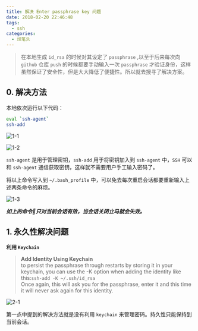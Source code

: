 ```yaml
---
title: 解决 Enter passphrase key 问题
date: 2018-02-20 22:46:48
tags:
  - ssh
categories:
  - 烂笔头
---
```


> 在本地生成 `id_rsa` 的时候对其设定了 `passphrase` ,以至于后来每次向 `github` 仓库 `push` 的时候都要手动输入一次 `passphrase` 才验证身份，这样虽然保证了安全性，但是大大降低了便捷性。所以就去搜寻了解决方案。

<!-- more -->

## 0. 解决方法

本地依次运行以下代码：

```bash
eval `ssh-agent`
ssh-add
```

![1-1](http://myblog-static.oss-cn-beijing.aliyuncs.com/post-imgs/%E8%A7%A3%E5%86%B3-Enter-passphrase-key-%E9%97%AE%E9%A2%98/1-1.png?x-oss-process=style/blogImg-watermark)

![1-2](http://myblog-static.oss-cn-beijing.aliyuncs.com/post-imgs/%E8%A7%A3%E5%86%B3-Enter-passphrase-key-%E9%97%AE%E9%A2%98/1-2.png?x-oss-process=style/blogImg-watermark)

`ssh-agent` 是用于管理密钥，`ssh-add` 用于将密钥加入到 `ssh-agent` 中，`SSH` 可以和 `ssh-agent` 通信获取密钥，这样就不需要用户手工输入密码了。

将以上命令写入到 `~/.bash_profile` 中，可以免去每次重启会话都要重新输入上述两条命令的麻烦。

![1-3](http://myblog-static.oss-cn-beijing.aliyuncs.com/post-imgs/%E8%A7%A3%E5%86%B3-Enter-passphrase-key-%E9%97%AE%E9%A2%98/1-3.png?x-oss-process=style/blogImg-watermark)

***如上的命令只对当前会话有效，当会话关闭立马就会失效。***

## 1. 永久性解决问题

**利用 `Keychain`**

> **Add Identity Using Keychain**<br/> to persist the passphrase through restarts by storing it in your keychain, you can use the -K option when adding the identity like this:`ssh-add -K ~/.ssh/id_rsa`<br/>
Once again, this will ask you for the passphrase, enter it and this time it will never ask again for this identity.

![2-1](http://myblog-static.oss-cn-beijing.aliyuncs.com/post-imgs/%E8%A7%A3%E5%86%B3-Enter-passphrase-key-%E9%97%AE%E9%A2%98/2-1.png?x-oss-process=style/blogImg-watermark)

第一点中提到的解决方法就是没有利用 `keychain` 来管理密码。持久性只能保持到当前会话。






